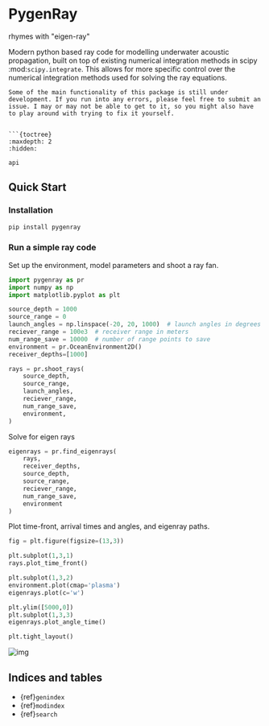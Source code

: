 # PygenRay
rhymes with "eigen-ray"

Modern python based ray code for modelling underwater acoustic propagation, built on top of existing numerical integration methods in scipy :mod:`scipy.integrate`. This allows for more specific control over the numerical integration methods used for solving the ray equations.

```{warning}
Some of the main functionality of this package is still under development. If you run into any errors, please feel free to submit an issue. I may or may not be able to get to it, so you might also have to play around with trying to fix it yourself.


```{toctree}
:maxdepth: 2
:hidden:

api

```

## Quick Start

### Installation
```bash
pip install pygenray
```

### Run a simple ray code

Set up the environment, model parameters and shoot a ray fan.
```python
import pygenray as pr
import numpy as np
import matplotlib.pyplot as plt

source_depth = 1000
source_range = 0
launch_angles = np.linspace(-20, 20, 1000)  # launch angles in degrees
reciever_range = 100e3  # receiver range in meters
num_range_save = 10000  # number of range points to save
environment = pr.OceanEnvironment2D()
receiver_depths=[1000]

rays = pr.shoot_rays(
    source_depth,
    source_range,
    launch_angles,
    reciever_range,
    num_range_save,
    environment,
)
```

Solve for eigen rays
```python
eigenrays = pr.find_eigenrays(
    rays,
    receiver_depths,
    source_depth,
    source_range,
    reciever_range,
    num_range_save,
    environment
)
```

Plot time-front, arrival times and angles, and eigenray paths.
```python
fig = plt.figure(figsize=(13,3))

plt.subplot(1,3,1)
rays.plot_time_front()

plt.subplot(1,3,2)
environment.plot(cmap='plasma')
eigenrays.plot(c='w')

plt.ylim([5000,0])
plt.subplot(1,3,3)
eigenrays.plot_angle_time()

plt.tight_layout()
```

![img](../imgs/getting_started1.png)

## Indices and tables
- {ref}`genindex`
- {ref}`modindex`
- {ref}`search`
